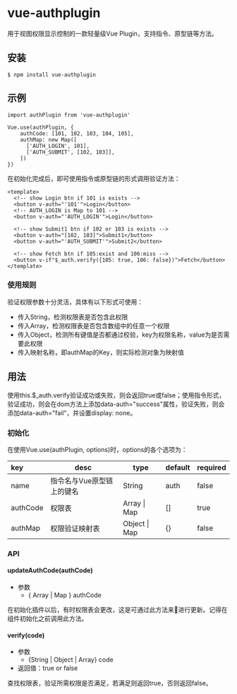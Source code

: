 # vue-authplugin
用于视图权限显示控制的一款轻量级Vue Plugin，支持指令、原型链等方法。

## 安装
```
$ npm install vue-authplugin
```

## 示例

```
import authPlugin from 'vue-authplugin'

Vue.use(authPlugin, {
    authCode: [101, 102, 103, 104, 105],
    authMap: new Map([
      ['AUTH_LOGIN', 101],
      ['AUTH_SUBMIT', [102, 103]],
    ])
})
```
在初始化完成后，即可使用指令或原型链的形式调用验证方法：
```
<template>
  <!-- show Login btn if 101 is exists -->
  <button v-auth="'101'">Login</button>
  <!-- AUTH_LOGIN is Map to 101 -->
  <button v-auth="'AUTH_LOGIN'">Login</button>

  <!-- show Submit1 btn if 102 or 103 is exists -->
  <button v-auth="[102, 103]">Submit1</button>
  <button v-auth="'AUTH_SUBMIT'">Submit2</button>

  <!-- show Fetch btn if 105:exist and 106:miss -->
  <button v-if"$_auth.verify({105: true, 106: false})">Fetch</button>
</template>
```
### 使用规则
验证权限参数十分灵活，具体有以下形式可使用：
- 传入String，检测权限表是否包含此权限
- 传入Array，检测权限表是否包含数组中的任意一个权限
- 传入Object，检测所有键值是否都通过校验，key为权限名称，value为是否需要此权限
- 传入映射名称，即authMap的Key，则实际检测对象为映射值


## 用法
使用this.$_auth.verify验证成功或失败，则会返回true或false；使用指令形式，验证成功，则会在dom方法上添加data-auth="success"属性，验证失败，则会添加data-auth="fail"，并设置display: none。

### 初始化
在使用Vue.use(authPlugin, options)时，options的各个选项为：

| key      | desc                      | type          | default | required |
| :------- | ------------------------- | ------------- | ------- | -------- |
| name     | 指令名与Vue原型链上的键名 | String        | auth    | false    |
| authCode | 权限表                    | Array \| Map  | []      | true     |
| authMap  | 权限验证映射表            | Object \| Map | {}      | false    |

### API
#### updateAuthCode(authCode)
- 参数
  - { Array | Map } authCode

在初始化插件以后，有时权限表会更改，这是可通过此方法来进行更新。记得在组件初始化之前调用此方法。

#### verify(code)
- 参数
  - {String | Object | Array} code
- 返回值：true or false

查找权限表，验证所需权限是否满足，若满足则返回true，否则返回false。
